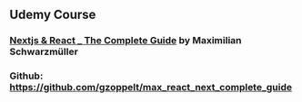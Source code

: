 ## Udemy Course
### [Nextjs & React _ The Complete Guide](https://www.udemy.com/course/nextjs-react-the-complete-guide/) by Maximilian Schwarzmüller
### Github: https://github.com/gzoppelt/max_react_next_complete_guide